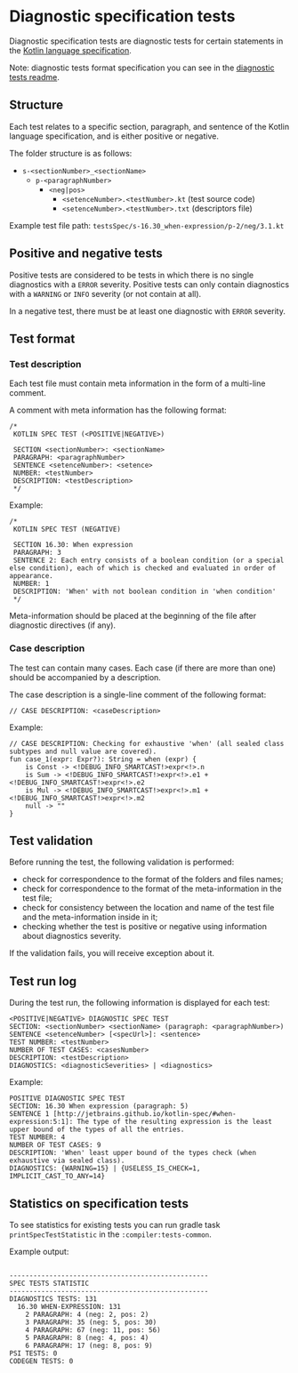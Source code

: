 # Diagnostic specification tests

Diagnostic specification tests are diagnostic tests for certain statements in the [Kotlin language specification](https://github.com/JetBrains/kotlin-spec).

Note: diagnostic tests format specification you can see in the [diagnostic tests readme](https://github.com/JetBrains/kotlin/blob/master/compiler/testData/diagnostics/ReadMe.md).

## Structure

Each test relates to a specific section, paragraph, and sentence of the Kotlin language specification, and is either positive or negative.

The folder structure is as follows:
* `s-<sectionNumber>_<sectionName>`
    * `p-<paragraphNumber>`
        * `<neg|pos>`
            * `<setenceNumber>.<testNumber>.kt` (test source code)
            * `<setenceNumber>.<testNumber>.txt` (descriptors file)

Example test file path: `testsSpec/s-16.30_when-expression/p-2/neg/3.1.kt`

## Positive and negative tests

Positive tests are considered to be tests in which there is no single diagnostics with a `ERROR` severity.
Positive tests can only contain diagnostics with a `WARNING` or `INFO` severity (or not contain at all).

In a negative test, there must be at least one diagnostic with `ERROR` severity.

## Test format

### Test description

Each test file must contain meta information in the form of a multi-line comment.

A comment with meta information has the following format:
```
/*
 KOTLIN SPEC TEST (<POSITIVE|NEGATIVE>)

 SECTION <sectionNumber>: <sectionName>
 PARAGRAPH: <paragraphNumber>
 SENTENCE <setenceNumber>: <setence>
 NUMBER: <testNumber>
 DESCRIPTION: <testDescription>
 */
```
Example:
```
/*
 KOTLIN SPEC TEST (NEGATIVE)

 SECTION 16.30: When expression
 PARAGRAPH: 3
 SENTENCE 2: Each entry consists of a boolean condition (or a special else condition), each of which is checked and evaluated in order of appearance.
 NUMBER: 1
 DESCRIPTION: 'When' with not boolean condition in 'when condition'
 */
```

Meta-information should be placed at the beginning of the file after diagnostic directives (if any).

### Case description

The test can contain many cases.
Each case (if there are more than one) should be accompanied by a description.

The case description is a single-line comment of the following format:
```
// CASE DESCRIPTION: <caseDescription>
```
Example:
```
// CASE DESCRIPTION: Checking for exhaustive 'when' (all sealed class subtypes and null value are covered).
fun case_1(expr: Expr?): String = when (expr) {
    is Const -> <!DEBUG_INFO_SMARTCAST!>expr<!>.n
    is Sum -> <!DEBUG_INFO_SMARTCAST!>expr<!>.e1 + <!DEBUG_INFO_SMARTCAST!>expr<!>.e2
    is Mul -> <!DEBUG_INFO_SMARTCAST!>expr<!>.m1 + <!DEBUG_INFO_SMARTCAST!>expr<!>.m2
    null -> ""
}
```

## Test validation

Before running the test, the following validation is performed:
- check for correspondence to the format of the folders and files names;
- check for correspondence to the format of the meta-information in the test file;
- check for consistency between the location and name of the test file and the meta-information inside in it;
- checking whether the test is positive or negative using information about diagnostics severity.

If the validation fails, you will receive exception about it.

## Test run log

During the test run, the following information is displayed for each test:

```
<POSITIVE|NEGATIVE> DIAGNOSTIC SPEC TEST
SECTION: <sectionNumber> <sectionName> (paragraph: <paragraphNumber>)
SENTENCE <setenceNumber> [<specUrl>]: <sentence>
TEST NUMBER: <testNumber>
NUMBER OF TEST CASES: <casesNumber>
DESCRIPTION: <testDescription>
DIAGNOSTICS: <diagnosticSeverities> | <diagnostics>
```
Example:
```
POSITIVE DIAGNOSTIC SPEC TEST
SECTION: 16.30 When expression (paragraph: 5)
SENTENCE 1 [http://jetbrains.github.io/kotlin-spec/#when-expression:5:1]: The type of the resulting expression is the least upper bound of the types of all the entries.
TEST NUMBER: 4
NUMBER OF TEST CASES: 9
DESCRIPTION: 'When' least upper bound of the types check (when exhaustive via sealed class).
DIAGNOSTICS: {WARNING=15} | {USELESS_IS_CHECK=1, IMPLICIT_CAST_TO_ANY=14}
```

## Statistics on specification tests

To see statistics for existing tests you can run gradle task `printSpecTestStatistic` in the `:compiler:tests-common`.

Example output:
```

--------------------------------------------------
SPEC TESTS STATISTIC
--------------------------------------------------
DIAGNOSTICS TESTS: 131
  16.30 WHEN-EXPRESSION: 131
    2 PARAGRAPH: 4 (neg: 2, pos: 2)
    3 PARAGRAPH: 35 (neg: 5, pos: 30)
    4 PARAGRAPH: 67 (neg: 11, pos: 56)
    5 PARAGRAPH: 8 (neg: 4, pos: 4)
    6 PARAGRAPH: 17 (neg: 8, pos: 9)
PSI TESTS: 0
CODEGEN TESTS: 0

```